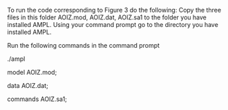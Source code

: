 To run the code corresponding to Figure 3 do the following:
Copy the three files in this folder AOIZ.mod, AOIZ.dat, AOIZ.sa1 to the folder you have installed AMPL.
Using your command prompt go to the directory you have installed AMPL. 



Run the following commands in the command prompt

./ampl

model AOIZ.mod;           

data AOIZ.dat;

commands AOIZ.sa1;
